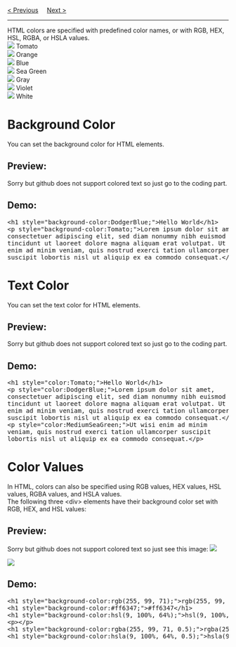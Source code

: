 <a href="/HTML/Comments.md">&lt; Previous</a>
&nbsp;&nbsp;&nbsp;
<a href="/HTML/Colors/RGB.md">Next &gt;</a>
<hr>
HTML colors are specified with predefined color names, or with RGB, HEX, HSL, RGBA, or HSLA values.
<br>
<img src="https://via.placeholder.com/15/ff6347/000000?text=+"> Tomato
<br>
<img src="https://via.placeholder.com/15/ffa500/000000?text=+"> Orange
<br>
<img src="https://via.placeholder.com/15/0000ff/000000?text=+"> Blue
<br>
<img src="https://via.placeholder.com/15/2e8b57/000000?text=+"> Sea Green
<br>
<img src="https://via.placeholder.com/15/808080/000000?text=+"> Gray
<br>
<img src="https://via.placeholder.com/15/8a2be2/000000?text=+"> Violet
<br>
<img src="https://via.placeholder.com/15/ffffff/000000?text=+"> White
<h1>Background Color</h1>
You can set the background color for HTML elements.
<h2>Preview:</h2>
Sorry but github does not support colored text so just go to the coding part.
<h2>Demo:</h2>
<pre>
&lt;h1 style="background-color:DodgerBlue;">Hello World&lt;/h1&gt;
&lt;p style="background-color:Tomato;"&gt;Lorem ipsum dolor sit amet,
consectetuer adipiscing elit, sed diam nonummy nibh euismod
tincidunt ut laoreet dolore magna aliquam erat volutpat. Ut wisi
enim ad minim veniam, quis nostrud exerci tation ullamcorper
suscipit lobortis nisl ut aliquip ex ea commodo consequat.&lt;/p&gt;
</pre>
<h1>Text Color</h1>
You can set the text color for HTML elements.
<h2>Preview:</h2>
Sorry but github does not support colored text so just go to the coding part.
<h2>Demo:</h2>
<pre>
&lt;h1 style="color:Tomato;"&gt;Hello World&lt;/h1&gt;
&lt;p style="color:DodgerBlue;"&gt;Lorem ipsum dolor sit amet,
consectetuer adipiscing elit, sed diam nonummy nibh euismod
tincidunt ut laoreet dolore magna aliquam erat volutpat. Ut wisi
enim ad minim veniam, quis nostrud exerci tation ullamcorper
suscipit lobortis nisl ut aliquip ex ea commodo consequat.&lt;/p&gt;
&lt;p style="color:MediumSeaGreen;"&gt;Ut wisi enim ad minim
veniam, quis nostrud exerci tation ullamcorper suscipit
lobortis nisl ut aliquip ex ea commodo consequat.&lt;/p&gt;
</pre>
<h1>Color Values</h1>
In HTML, colors can also be specified using RGB values, HEX values, HSL values, RGBA values, and HSLA values.
<br>
The following three &lt;div&gt; elements have their background color set with RGB, HEX, and HSL values:
<h2>Preview:</h2>
Sorry but github does not support colored text so just see this image:
<img src="https://i.imgur.com/q6t9Egy_d.webp?maxwidth=640&shape=thumb&fidelity=medium">
<p></p>
<img src="https://i.imgur.com/A6r0lXR_d.webp?maxwidth=640&shape=thumb&fidelity=medium">
<h2>Demo:</h2>
<pre>
&lt;h1 style="background-color:rgb(255, 99, 71);"&gt;rgb(255, 99, 71)&lt;/h1&gt;
&lt;h1 style="background-color:#ff6347;"&gt;#ff6347&lt;/h1&gt;
&lt;h1 style="background-color:hsl(9, 100%, 64%);"&gt;hsl(9, 100%, 64%)&lt;/h1&gt;
&lt;p&gt;&lt;/p&gt;
&lt;h1 style="background-color:rgba(255, 99, 71, 0.5);"&gt;rgba(255, 99, 71, 0.5)&lt;/h1&gt;
&lt;h1 style="background-color:hsla(9, 100%, 64%, 0.5);"&gt;hsla(9, 100%, 64%, 0.5)&lt;/h1&gt;
</pre>
